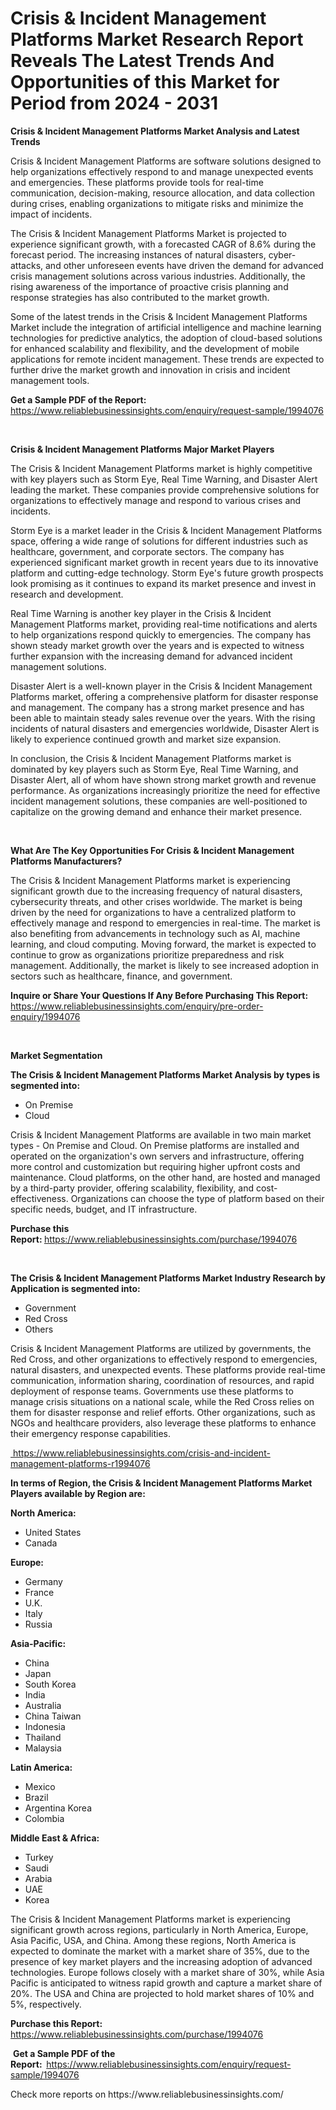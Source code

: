 <p><h1>Crisis & Incident Management Platforms Market Research Report Reveals The Latest Trends And Opportunities of this Market for Period from 2024 - 2031</h1></p><p><strong>Crisis & Incident Management Platforms Market Analysis and Latest Trends</strong></p>
<p><p>Crisis & Incident Management Platforms are software solutions designed to help organizations effectively respond to and manage unexpected events and emergencies. These platforms provide tools for real-time communication, decision-making, resource allocation, and data collection during crises, enabling organizations to mitigate risks and minimize the impact of incidents.</p><p>The Crisis & Incident Management Platforms Market is projected to experience significant growth, with a forecasted CAGR of 8.6% during the forecast period. The increasing instances of natural disasters, cyber-attacks, and other unforeseen events have driven the demand for advanced crisis management solutions across various industries. Additionally, the rising awareness of the importance of proactive crisis planning and response strategies has also contributed to the market growth.</p><p>Some of the latest trends in the Crisis & Incident Management Platforms Market include the integration of artificial intelligence and machine learning technologies for predictive analytics, the adoption of cloud-based solutions for enhanced scalability and flexibility, and the development of mobile applications for remote incident management. These trends are expected to further drive the market growth and innovation in crisis and incident management tools.</p></p>
<p><strong>Get a Sample PDF of the Report:&nbsp;</strong> <a href="https://www.reliablebusinessinsights.com/enquiry/request-sample/1994076">https://www.reliablebusinessinsights.com/enquiry/request-sample/1994076</a></p>
<p>&nbsp;</p>
<p><strong>Crisis & Incident Management Platforms Major Market Players</strong></p>
<p><p>The Crisis & Incident Management Platforms market is highly competitive with key players such as Storm Eye, Real Time Warning, and Disaster Alert leading the market. These companies provide comprehensive solutions for organizations to effectively manage and respond to various crises and incidents.</p><p>Storm Eye is a market leader in the Crisis & Incident Management Platforms space, offering a wide range of solutions for different industries such as healthcare, government, and corporate sectors. The company has experienced significant market growth in recent years due to its innovative platform and cutting-edge technology. Storm Eye's future growth prospects look promising as it continues to expand its market presence and invest in research and development.</p><p>Real Time Warning is another key player in the Crisis & Incident Management Platforms market, providing real-time notifications and alerts to help organizations respond quickly to emergencies. The company has shown steady market growth over the years and is expected to witness further expansion with the increasing demand for advanced incident management solutions.</p><p>Disaster Alert is a well-known player in the Crisis & Incident Management Platforms market, offering a comprehensive platform for disaster response and management. The company has a strong market presence and has been able to maintain steady sales revenue over the years. With the rising incidents of natural disasters and emergencies worldwide, Disaster Alert is likely to experience continued growth and market size expansion.</p><p>In conclusion, the Crisis & Incident Management Platforms market is dominated by key players such as Storm Eye, Real Time Warning, and Disaster Alert, all of whom have shown strong market growth and revenue performance. As organizations increasingly prioritize the need for effective incident management solutions, these companies are well-positioned to capitalize on the growing demand and enhance their market presence.</p></p>
<p>&nbsp;</p>
<p><strong>What Are The Key Opportunities For Crisis & Incident Management Platforms Manufacturers?</strong></p>
<p><p>The Crisis & Incident Management Platforms market is experiencing significant growth due to the increasing frequency of natural disasters, cybersecurity threats, and other crises worldwide. The market is being driven by the need for organizations to have a centralized platform to effectively manage and respond to emergencies in real-time. The market is also benefiting from advancements in technology such as AI, machine learning, and cloud computing. Moving forward, the market is expected to continue to grow as organizations prioritize preparedness and risk management. Additionally, the market is likely to see increased adoption in sectors such as healthcare, finance, and government.</p></p>
<p><strong>Inquire or Share Your Questions If Any Before Purchasing This Report:</strong> <a href="https://www.reliablebusinessinsights.com/enquiry/pre-order-enquiry/1994076">https://www.reliablebusinessinsights.com/enquiry/pre-order-enquiry/1994076</a></p>
<p>&nbsp;</p>
<p><strong>Market Segmentation</strong></p>
<p><strong>The Crisis & Incident Management Platforms Market Analysis by types is segmented into:</strong></p>
<p><ul><li>On Premise</li><li>Cloud</li></ul></p>
<p><p>Crisis & Incident Management Platforms are available in two main market types - On Premise and Cloud. On Premise platforms are installed and operated on the organization's own servers and infrastructure, offering more control and customization but requiring higher upfront costs and maintenance. Cloud platforms, on the other hand, are hosted and managed by a third-party provider, offering scalability, flexibility, and cost-effectiveness. Organizations can choose the type of platform based on their specific needs, budget, and IT infrastructure.</p></p>
<p><strong>Purchase this Report:&nbsp;</strong><a href="https://www.reliablebusinessinsights.com/purchase/1994076">https://www.reliablebusinessinsights.com/purchase/1994076</a></p>
<p>&nbsp;</p>
<p><strong>The Crisis & Incident Management Platforms Market Industry Research by Application is segmented into:</strong></p>
<p><ul><li>Government</li><li>Red Cross</li><li>Others</li></ul></p>
<p><p>Crisis & Incident Management Platforms are utilized by governments, the Red Cross, and other organizations to effectively respond to emergencies, natural disasters, and unexpected events. These platforms provide real-time communication, information sharing, coordination of resources, and rapid deployment of response teams. Governments use these platforms to manage crisis situations on a national scale, while the Red Cross relies on them for disaster response and relief efforts. Other organizations, such as NGOs and healthcare providers, also leverage these platforms to enhance their emergency response capabilities.</p></p>
<p><a href="https://www.reliablebusinessinsights.com/crisis-and-incident-management-platforms-r1994076">&nbsp;https://www.reliablebusinessinsights.com/crisis-and-incident-management-platforms-r1994076</a></p>
<p><strong>In terms of Region, the Crisis & Incident Management Platforms Market Players available by Region are:</strong></p>
<p>
    <p> <strong> North America: </strong>
        <ul>
            <li>United States</li>
            <li>Canada</li>
        </ul>
        </p> 
    <p> <strong> Europe: </strong>
        <ul>
            <li>Germany</li>
            <li>France</li>
            <li>U.K.</li>
            <li>Italy</li>
            <li>Russia</li>
        </ul>
        </p> 
    <p> <strong> Asia-Pacific: </strong>
        <ul>
            <li>China</li>
            <li>Japan</li>
            <li>South Korea</li>
            <li>India</li>
            <li>Australia</li>
            <li>China Taiwan</li>
            <li>Indonesia</li>
            <li>Thailand</li>
            <li>Malaysia</li>
        </ul>
        </p> 
    <p> <strong> Latin America: </strong>
        <ul>
            <li>Mexico</li>
            <li>Brazil</li>
            <li>Argentina Korea</li>
            <li>Colombia</li>
        </ul>
        </p> 
    <p> <strong> Middle East & Africa: </strong>
        <ul>
            <li>Turkey</li>
            <li>Saudi</li>
            <li>Arabia</li>
            <li>UAE</li>
            <li>Korea</li>
        </ul>
    </p>
    </p>
<p><p>The Crisis & Incident Management Platforms market is experiencing significant growth across regions, particularly in North America, Europe, Asia Pacific, USA, and China. Among these regions, North America is expected to dominate the market with a market share of 35%, due to the presence of key market players and the increasing adoption of advanced technologies. Europe follows closely with a market share of 30%, while Asia Pacific is anticipated to witness rapid growth and capture a market share of 20%. The USA and China are projected to hold market shares of 10% and 5%, respectively.</p></p>
<p><strong>Purchase this Report: </strong><a href="https://www.reliablebusinessinsights.com/purchase/1994076">https://www.reliablebusinessinsights.com/purchase/1994076</a></p>
<p>&nbsp;<strong>Get a Sample PDF of the Report:&nbsp;&nbsp;</strong><a href="https://www.reliablebusinessinsights.com/enquiry/request-sample/1994076">https://www.reliablebusinessinsights.com/enquiry/request-sample/1994076</a></p>
<p><strong></strong></p>
<p>Check more reports on https://www.reliablebusinessinsights.com/</p>